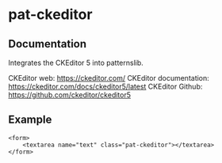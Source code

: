 pat-ckeditor
============

## Documentation

Integrates the CKEditor 5 into patternslib.

CKEditor web: https://ckeditor.com/
CKEditor documentation: https://ckeditor.com/docs/ckeditor5/latest
CKEditor Github: https://github.com/ckeditor/ckeditor5


## Example

    <form>
        <textarea name="text" class="pat-ckeditor"></textarea>
    </form>

